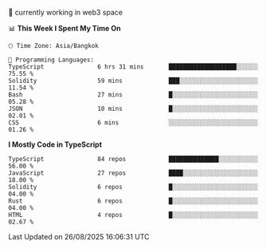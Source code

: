🔭 currently working in web3 space

<!--START_SECTION:waka-->
📊 **This Week I Spent My Time On** 

```text
🕑︎ Time Zone: Asia/Bangkok

💬 Programming Languages: 
TypeScript               6 hrs 31 mins       ███████████████████░░░░░░   75.55 % 
Solidity                 59 mins             ███░░░░░░░░░░░░░░░░░░░░░░   11.54 % 
Bash                     27 mins             █░░░░░░░░░░░░░░░░░░░░░░░░   05.28 % 
JSON                     10 mins             █░░░░░░░░░░░░░░░░░░░░░░░░   02.01 % 
CSS                      6 mins              ░░░░░░░░░░░░░░░░░░░░░░░░░   01.26 % 
```

**I Mostly Code in TypeScript** 

```text
TypeScript               84 repos            ██████████████░░░░░░░░░░░   56.00 % 
JavaScript               27 repos            ████░░░░░░░░░░░░░░░░░░░░░   18.00 % 
Solidity                 6 repos             █░░░░░░░░░░░░░░░░░░░░░░░░   04.00 % 
Rust                     6 repos             █░░░░░░░░░░░░░░░░░░░░░░░░   04.00 % 
HTML                     4 repos             █░░░░░░░░░░░░░░░░░░░░░░░░   02.67 % 
```




 Last Updated on 26/08/2025 16:06:31 UTC
<!--END_SECTION:waka-->
